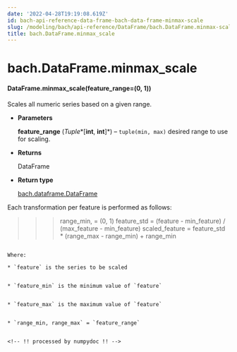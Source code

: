 ```yaml
---
date: '2022-04-28T19:19:08.619Z'
id: bach-api-reference-data-frame-bach-data-frame-minmax-scale
slug: /modeling/bach/api-reference/DataFrame/bach.DataFrame.minmax-scale/
title: bach.DataFrame.minmax_scale
---
```


# bach.DataFrame.minmax_scale


#### DataFrame.minmax_scale(feature_range=(0, 1))
Scales all numeric series based on a given range.


* **Parameters**

    **feature_range** (*Tuple**[**int**, **int**]*) – `tuple(min, max)` desired range to use for scaling.



* **Returns**

    DataFrame



* **Return type**

    [bach.dataframe.DataFrame](/docs/modeling/bach/api-reference/DataFrame/bach.DataFrame/#bach.DataFrame)


Each transformation per feature is performed as follows:

<!-- import pandas
data = {'index': ['a', 'b', 'c', 'd'], 'feature': [1, 2, 3, 4]}
pdf = pandas.DataFrame(data)

df = DataFrame.from_pandas(engine=engine, df=pdf, convert_objects=True)
df = df.set_index('index')
agg_df = df.agg(['min', 'max'], numeric_only=True)
agg_df = agg_df.merge(df, how='cross')

feature = df['feature']
min_feature = agg_df['feature_min']
max_feature = agg_df['feature_max'] -->
>>> range_min,  = (0, 1)
>>> feature_std = (feature - min_feature) / (max_feature - min_feature)
>>> scaled_feature = feature_std \* (range_max - range_min) + range_min
```

Where:

* `feature` is the series to be scaled


* `feature_min` is the minimum value of `feature`


* `feature_max` is the maximum value of `feature`


* `range_min, range_max` = `feature_range`


<!-- !! processed by numpydoc !! -->
